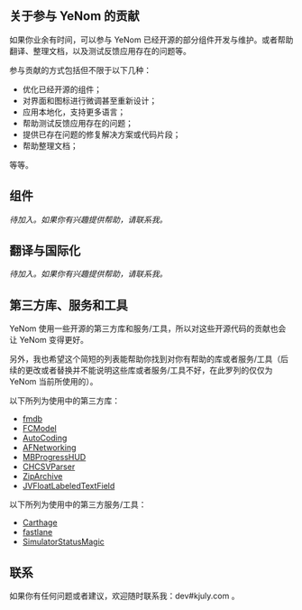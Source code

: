## 关于参与 YeNom 的贡献

如果你业余有时间，可以参与 YeNom 已经开源的部分组件开发与维护。或者帮助翻译、整理文档，以及测试反馈应用存在的问题等。

参与贡献的方式包括但不限于以下几种：

- 优化已经开源的组件；
- 对界面和图标进行微调甚至重新设计；
- 应用本地化，支持更多语言；
- 帮助测试反馈应用存在的问题；
- 提供已存在问题的修复解决方案或代码片段；
- 帮助整理文档；

等等。

## 组件

_待加入。如果你有兴趣提供帮助，请联系我。_

## 翻译与国际化

_待加入。如果你有兴趣提供帮助，请联系我。_

## 第三方库、服务和工具

YeNom 使用一些开源的第三方库和服务/工具，所以对这些开源代码的贡献也会让 YeNom 变得更好。

另外，我也希望这个简短的列表能帮助你找到对你有帮助的库或者服务/工具（后续的更改或者替换并不能说明这些库或者服务/工具不好，在此罗列的仅仅为 YeNom 当前所使用的）。

以下所列为使用中的第三方库：

- [fmdb](https://github.com/ccgus/fmdb)
- [FCModel](https://github.com/marcoarment/FCModel)
- [AutoCoding](https://github.com/nicklockwood/AutoCoding)
- [AFNetworking](https://github.com/AFNetworking/AFNetworking)
- [MBProgressHUD](https://github.com/jdg/MBProgressHUD)
- [CHCSVParser](https://github.com/davedelong/CHCSVParser)
- [ZipArchive](https://github.com/ZipArchive/ZipArchive)
- [JVFloatLabeledTextField](https://github.com/jverdi/JVFloatLabeledTextField)

以下所列为使用中的第三方服务/工具：

- [Carthage](https://github.com/Carthage/Carthage)
- [fastlane](https://github.com/fastlane/fastlane)
- [SimulatorStatusMagic](https://github.com/shinydevelopment/SimulatorStatusMagic)

## 联系

如果你有任何问题或者建议，欢迎随时联系我：dev#kjuly.com 。

